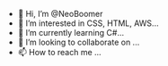 - 👋 Hi, I’m @NeoBoomer
- 👀 I’m interested in CSS, HTML, AWS...
- 🌱 I’m currently learning C#...
- 💞️ I’m looking to collaborate on ...
- 📫 How to reach me ...

<!---
NeoBoomer/NeoBoomer is a ✨ special ✨ repository because its `README.md` (this file) appears on your GitHub profile.
You can click the Preview link to take a look at your changes.
--->

